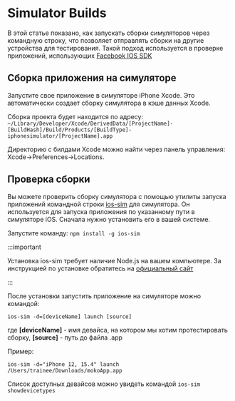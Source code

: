 # Simulator Builds

В этой статье показано, как запускать сборки симуляторов через командную строку, что позволяет отправлять сборки на другие устройства для тестирования. Такой подход используется в проверке приложений, использующих [Facebook IOS SDK](https://developers.facebook.com/docs/ios/advanced)

## Сборка приложения на симуляторе

Запустите свое приложение в симуляторе iPhone Xcode. Это автоматически создает сборку симулятора в кэше данных Xcode.

Сборка проекта будет находится по адресу: `~/Library/Developer/Xcode/DerivedData/[ProjectName]-[BuildHash]/Build/Products/[BuildType]-iphonesimulator/[ProjectName].app`

Директорию с билдами Xcode можно найти через панель управления: Xcode->Preferences->Locations.

## Проверка сборки

Вы можете проверить сборку симулятора с помощью утилиты запуска приложений командной строки [ios-sim](https://github.com/ios-control/ios-sim?fbclid=IwAR0juLhj5VeqTfL-h8_YlD3U81lwU47N6iDVEhc4dLCk9w5mrSGpzsAFXNs) для симулятора. Он используется для запуска приложения по указанному пути в симуляторе iOS. Сначала нужно установить его в вашей системе.

Запустите команду: `npm install -g ios-sim`

:::important

Установка ios-sim требует наличие Node.js на вашем компьютере. За инструкцией по установке обратитесь на [официальный сайт](https://nodejs.org/en/download/)

:::

После установки запустить приложение на симуляторе можно командой:

```shell
ios-sim -d=[deviceName] launch [source]
```

где **[deviceName]** - имя девайса, на котором мы хотим протестировать сборку, **[source]** - путь до файла .app

Пример:

```shell
ios-sim -d="iPhone 12, 15.4" launch /Users/trainee/Downloads/mokoApp.app
```

Список доступных девайсов можно увидеть командой `ios-sim showdevicetypes`

